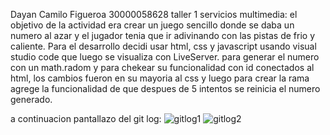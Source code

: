 Dayan Camilo Figueroa 30000058628
taller 1 servicios multimedia: el objetivo de la actividad era crear un juego sencillo donde se daba un numero al azar y el jugador tenia que ir adivinando con las pistas de frio y caliente. Para el desarrollo decidi usar html, css y javascript usando visual studio code que luego se visualiza con LiveServer.
para generar el numero con un math.radom y para chekear su funcionalidad con id conectados al html, los cambios fueron en su mayoria al css y luego para crear la rama agrege la funcionalidad de que despues de 5 intentos se reinicia el numero generado.

a continuacion pantallazo del git log:
![gitlog1](https://github.com/user-attachments/assets/def2e882-84b8-4122-b569-3b50dce15fee)
![gitlog2](https://github.com/user-attachments/assets/91eaf22c-72e8-4e28-8702-e00682807c6d)

